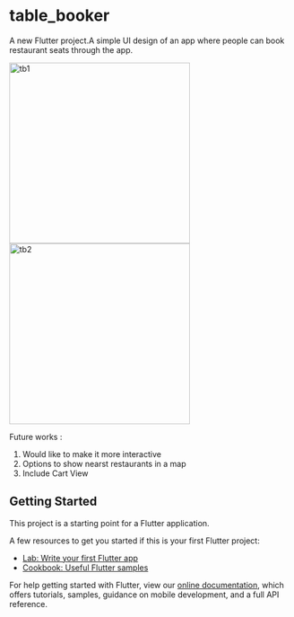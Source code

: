 # table_booker

A new Flutter project.A simple UI design of an app where people can book restaurant seats through the app.

<img width="322" alt="tb1" src="https://user-images.githubusercontent.com/66726759/143064898-4d136e67-cffd-4535-bcba-615d35e4609f.png">

<img width="322" alt="tb2" src="https://user-images.githubusercontent.com/66726759/143064904-c11051a5-13c2-4076-b89b-054f84e96700.png">


Future works : 
1. Would like to make it more interactive
2. Options to show nearst restaurants in a map
3. Include Cart View


## Getting Started

This project is a starting point for a Flutter application.

A few resources to get you started if this is your first Flutter project:

- [Lab: Write your first Flutter app](https://flutter.dev/docs/get-started/codelab)
- [Cookbook: Useful Flutter samples](https://flutter.dev/docs/cookbook)

For help getting started with Flutter, view our
[online documentation](https://flutter.dev/docs), which offers tutorials,
samples, guidance on mobile development, and a full API reference.
